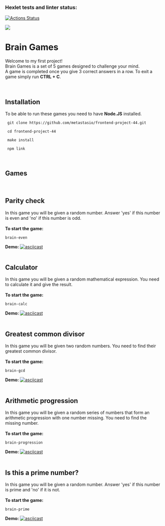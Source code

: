 ### Hexlet tests and linter status:

[![Actions Status](https://github.com/metastasio/frontend-project-44/workflows/hexlet-check/badge.svg)](https://github.com/metastasio/frontend-project-44/actions)

<a href="https://codeclimate.com/github/metastasio/frontend-project-44/maintainability"><img src="https://api.codeclimate.com/v1/badges/7b2b31bac20bd63a6c4b/maintainability" /></a>

# Brain Games

Welcome to my first project!  
Brain Games is a set of 5 games designed to challenge your mind.  
A game is completed once you give 3 correct answers in a row. To exit a game simply run **CTRL + C**.

<br>

## Installation

To be able to run these games you need to have **Node.JS** installed.

```
 git clone https://github.com/metastasio/frontend-project-44.git

 cd frontend-project-44

 make install

 npm link
```

<br>

## **Games**

<br>

## Parity check

In this game you will be given a random number. Answer 'yes' if this number is even and 'no' if this number is odd.  
<br>
**To start the game:**

```
brain-even
```

**Demo:**
[![asciicast](https://asciinema.org/a/mEMDQj700LDlkYUQvh1pOyqyh.svg)](https://asciinema.org/a/mEMDQj700LDlkYUQvh1pOyqyh)
<br>
<br>

## Calculator

In this game you will be given a random mathematical expression. You need to calculate it and give the result.  
<br>
**To start the game:**

```
brain-calc
```

**Demo:**
[![asciicast](https://asciinema.org/a/Y8kXVjHnv0N4cfvyqPJE4TNEP.svg)](https://asciinema.org/a/Y8kXVjHnv0N4cfvyqPJE4TNEP)
<br>
<br>

## Greatest common divisor

In this game you will be given two random numbers. You need to find their greatest common divisor.  
<br>
**To start the game:**

```
brain-gcd
```

**Demo:**
[![asciicast](https://asciinema.org/a/31WMswZ7ldT0PzqvzIcqL5J9M.svg)](https://asciinema.org/a/31WMswZ7ldT0PzqvzIcqL5J9M)
<br>
<br>

## Arithmetic progression

In this game you will be given a random series of numbers that form an arithmetic progression with one number missing. You need to find the missing number.  
<br>
**To start the game:**

```
brain-progression
```

**Demo:**
[![asciicast](https://asciinema.org/a/OH211aTeNRPHhHce2iHzIkKB0.svg)](https://asciinema.org/a/OH211aTeNRPHhHce2iHzIkKB0)
<br>
<br>

## Is this a prime number?

In this game you will be given a random number. Answer 'yes' if this number is prime and 'no' if it is not.  
<br>
**To start the game:**

```
brain-prime
```

**Demo:**
[![asciicast](https://asciinema.org/a/fr609Wfvc7gjV0ZqsVT5HBlBx.svg)](https://asciinema.org/a/fr609Wfvc7gjV0ZqsVT5HBlBx)
